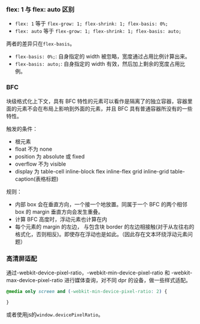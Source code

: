 ### flex: 1 与 flex: auto 区别

- `flex: 1` 等于 `flex-grow: 1; flex-shrink: 1; flex-basis: 0%;`
- `flex: auto` 等于 `flex-grow: 1; flex-shrink: 1; flex-basis: auto;`

两者的差异只在`flex-basis`。

- `flex-basis: 0%;`: 自身指定的 width 被忽略，宽度通过占用比例计算出来。
- `flex-basis: auto;`: 自身指定的 width 有效，然后加上剩余的宽度占用比例。

### BFC

块级格式化上下文，具有 BFC 特性的元素可以看作是隔离了的独立容器，容器里面的元素不会在布局上影响到外面的元素，并且 BFC 具有普通容器所没有的一些特性。

触发的条件：

- 根元素
- float 不为 none
- position 为 absolute 或 fixed
- overflow 不为 visible
- display 为 table-cell inline-block flex inline-flex grid inline-grid table-caption(表格标题)

规则：

- 内部 box 会在垂直方向，一个接一个地放置。同属于一个 BFC 的两个相邻 box 的 margin 垂直方向会发生重叠。
- 计算 BFC 高度时，浮动元素也计算在内
- 每个元素的 margin 的左边， 与包含块 border 的左边相接触(对于从左往右的格式化，否则相反)。即使存在浮动也是如此。（因此存在文本环绕浮动元素问题）

### 高清屏适配

通过-webkit-device-pixel-ratio，-webkit-min-device-pixel-ratio 和 -webkit-max-device-pixel-ratio 进行媒体查询，对不同 dpr 的设备，做一些样式适配。

```css
@media only screen and (-webkit-min-device-pixel-ratio: 2) {

}
```

或者使用js的`window.devicePixelRatio`。
